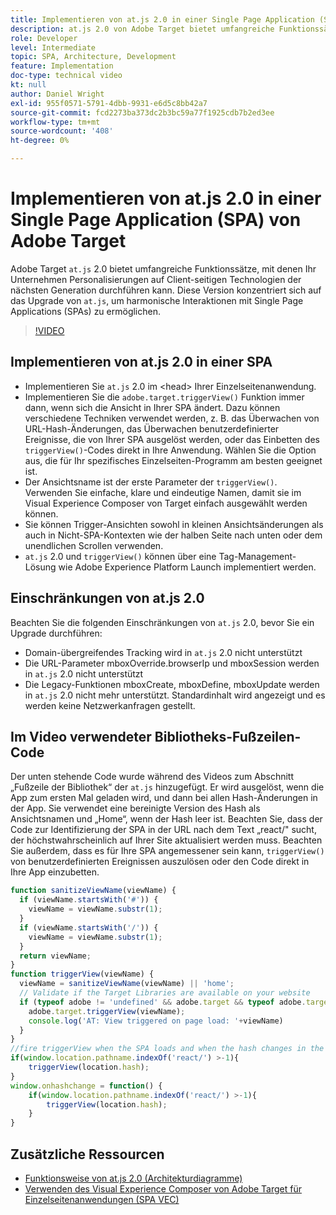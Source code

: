 ```yaml
---
title: Implementieren von at.js 2.0 in einer Single Page Application (SPA)
description: at.js 2.0 von Adobe Target bietet umfangreiche Funktionssätze, mit denen Ihr Unternehmen Personalisierungen auf Client-seitigen Technologien der nächsten Generation durchführen kann. Führen Sie diese Schritte aus, um at.js 2.0 in einer Single Page Application (SPA) zu implementieren.
role: Developer
level: Intermediate
topic: SPA, Architecture, Development
feature: Implementation
doc-type: technical video
kt: null
author: Daniel Wright
exl-id: 955f0571-5791-4dbb-9931-e6d5c8bb42a7
source-git-commit: fcd2273ba373dc2b3bc59a77f1925cdb7b2ed3ee
workflow-type: tm+mt
source-wordcount: '408'
ht-degree: 0%

---
```


# Implementieren von at.js 2.0 in einer Single Page Application (SPA) von Adobe Target

Adobe Target `at.js` 2.0 bietet umfangreiche Funktionssätze, mit denen Ihr Unternehmen Personalisierungen auf Client-seitigen Technologien der nächsten Generation durchführen kann. Diese Version konzentriert sich auf das Upgrade von `at.js`, um harmonische Interaktionen mit Single Page Applications (SPAs) zu ermöglichen.

>[!VIDEO](https://video.tv.adobe.com/v/26248?quality=12)

## Implementieren von at.js 2.0 in einer SPA

* Implementieren Sie `at.js` 2.0 im &lt;head> Ihrer Einzelseitenanwendung.
* Implementieren Sie die `adobe.target.triggerView()` Funktion immer dann, wenn sich die Ansicht in Ihrer SPA ändert. Dazu können verschiedene Techniken verwendet werden, z. B. das Überwachen von URL-Hash-Änderungen, das Überwachen benutzerdefinierter Ereignisse, die von Ihrer SPA ausgelöst werden, oder das Einbetten des `triggerView()`-Codes direkt in Ihre Anwendung. Wählen Sie die Option aus, die für Ihr spezifisches Einzelseiten-Programm am besten geeignet ist.
* Der Ansichtsname ist der erste Parameter der `triggerView()`. Verwenden Sie einfache, klare und eindeutige Namen, damit sie im Visual Experience Composer von Target einfach ausgewählt werden können.
* Sie können Trigger-Ansichten sowohl in kleinen Ansichtsänderungen als auch in Nicht-SPA-Kontexten wie der halben Seite nach unten oder dem unendlichen Scrollen verwenden.
* `at.js` 2.0 und `triggerView()` können über eine Tag-Management-Lösung wie Adobe Experience Platform Launch implementiert werden.

## Einschränkungen von at.js 2.0

Beachten Sie die folgenden Einschränkungen von `at.js` 2.0, bevor Sie ein Upgrade durchführen:

* Domain-übergreifendes Tracking wird in `at.js` 2.0 nicht unterstützt
* Die URL-Parameter mboxOverride.browserIp und mboxSession werden in `at.js` 2.0 nicht unterstützt
* Die Legacy-Funktionen mboxCreate, mboxDefine, mboxUpdate werden in `at.js` 2.0 nicht mehr unterstützt. Standardinhalt wird angezeigt und es werden keine Netzwerkanfragen gestellt.

## Im Video verwendeter Bibliotheks-Fußzeilen-Code

Der unten stehende Code wurde während des Videos zum Abschnitt „Fußzeile der Bibliothek“ der `at.js` hinzugefügt. Er wird ausgelöst, wenn die App zum ersten Mal geladen wird, und dann bei allen Hash-Änderungen in der App. Sie verwendet eine bereinigte Version des Hash als Ansichtsnamen und „Home“, wenn der Hash leer ist. Beachten Sie, dass der Code zur Identifizierung der SPA in der URL nach dem Text „react/&quot; sucht, der höchstwahrscheinlich auf Ihrer Site aktualisiert werden muss. Beachten Sie außerdem, dass es für Ihre SPA angemessener sein kann, `triggerView()` von benutzerdefinierten Ereignissen auszulösen oder den Code direkt in Ihre App einzubetten.

```javascript
function sanitizeViewName(viewName) {
  if (viewName.startsWith('#')) {
    viewName = viewName.substr(1);
  }
  if (viewName.startsWith('/')) {
    viewName = viewName.substr(1);
  }
  return viewName;
}
function triggerView(viewName) {
  viewName = sanitizeViewName(viewName) || 'home';
  // Validate if the Target Libraries are available on your website
  if (typeof adobe != 'undefined' && adobe.target && typeof adobe.target.triggerView === 'function') {
    adobe.target.triggerView(viewName);
    console.log('AT: View triggered on page load: '+viewName)
  }
}
//fire triggerView when the SPA loads and when the hash changes in the SPA
if(window.location.pathname.indexOf('react/') >-1){
    triggerView(location.hash);
}
window.onhashchange = function() {
    if(window.location.pathname.indexOf('react/') >-1){
        triggerView(location.hash);
    }
}
```

## Zusätzliche Ressourcen

* [Funktionsweise von at.js 2.0 (Architekturdiagramme)](understanding-how-atjs-20-works.md)
* [Verwenden des Visual Experience Composer von Adobe Target für Einzelseitenanwendungen (SPA VEC)](../experiences/use-the-visual-experience-composer-for-single-page-applications.md)
